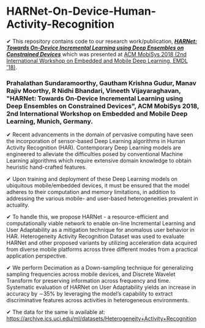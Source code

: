 # HARNet-On-Device-Human-Activity-Recognition

✔ This repository contains code to our research work/publication, ***[HARNet: Towards On-Device Incremental Learning using Deep Ensembles on Constrained Devices](https://www.sigmobile.org/mobisys/2018/workshops/deepmobile18/papers/HARNet.pdf)*** which was presented at [ACM MobiSys 2018 (2nd International Workshop on Embedded and Mobile Deep Learning, EMDL '18)](https://www.sigmobile.org/mobisys/2018/workshops/deepmobile18/).

### Prahalathan Sundaramoorthy, Gautham Krishna Gudur, Manav Rajiv Moorthy, R Nidhi Bhandari, Vineeth Vijayaraghavan, "HARNet: Towards On-Device Incremental Learning using Deep Ensembles on Constrained Devices", ACM MobiSys 2018, 2nd International Workshop on Embedded and Mobile Deep Learning, Munich, Germany. 

✔ Recent advancements in the domain of pervasive computing have seen the incorporation of sensor-based Deep Learning algorithms in Human Activity Recognition (HAR). Contemporary Deep Learning models are engineered to alleviate the difficulties posed by conventional Machine Learning algorithms which require extensive domain knowledge to obtain heuristic hand-crafted features.

✔ Upon training and deployment of these Deep Learning models on ubiquitous mobile/embedded devices, it must be ensured that the model adheres to their computation and memory limitations, in addition to addressing the various mobile- and user-based heterogeneities prevalent in actuality.

✔ To handle this, we propose HARNet - a resource-efficient and computationally viable network to enable on-line Incremental Learning and User Adaptability as a mitigation technique for anomalous user behavior in HAR. Heterogeneity Activity Recognition Dataset was used to evaluate HARNet and other proposed variants by utilizing acceleration data acquired from diverse mobile platforms across three different modes from a practical application perspective.

✔ We perform Decimation as a Down-sampling technique for generalizing sampling frequencies across mobile devices, and Discrete Wavelet Transform for preserving information across frequency and time. Systematic evaluation of HARNet on User Adaptability yields an increase in accuracy by ∼35% by leveraging the model’s capability to extract discriminative features across activities in heterogeneous environments.

✔ The data for the same is available at: https://archive.ics.uci.edu/ml/datasets/Heterogeneity+Activity+Recognition
